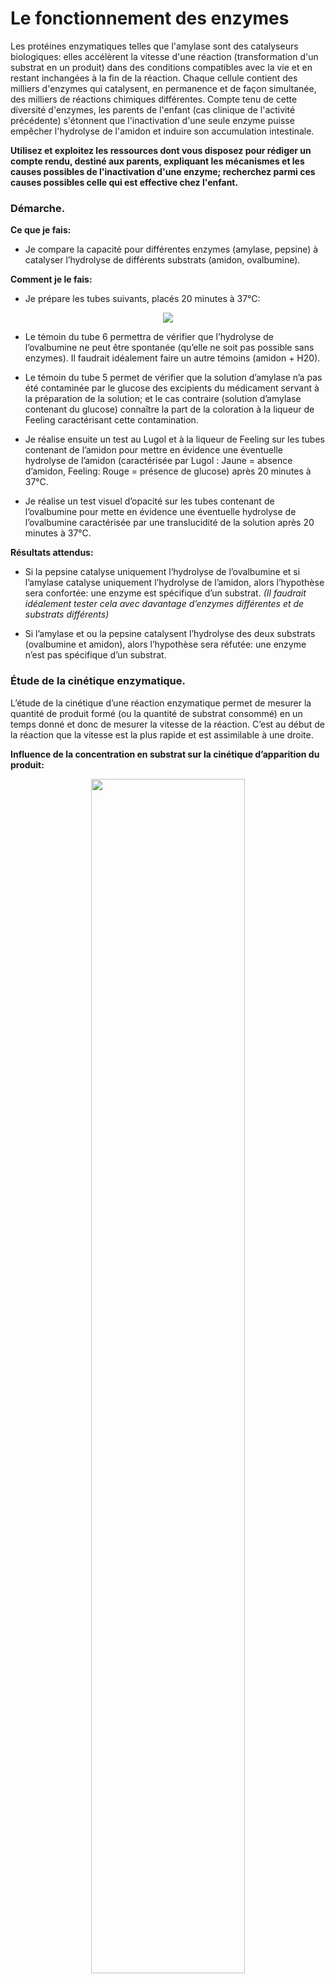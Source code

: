 # Le fonctionnement des enzymes

Les protéines enzymatiques telles que l'amylase sont des catalyseurs biologiques: elles accélèrent la vitesse d'une réaction (transformation d'un substrat en un produit) dans des conditions compatibles avec la vie et en restant inchangées à la fin de la réaction. Chaque cellule contient des milliers d'enzymes qui catalysent, en permanence et de façon simultanée, des milliers de réactions chimiques différentes. Compte tenu de cette diversité d'enzymes, les parents de l'enfant (cas clinique de l'activité précédente) s'étonnent que l'inactivation d'une seule enzyme puisse empêcher l'hydrolyse de l'amidon et induire son accumulation intestinale.

**<p>Utilisez et exploitez les ressources dont vous disposez pour rédiger un compte rendu, destiné aux parents, expliquant les mécanismes et les causes possibles de l'inactivation d'une enzyme; recherchez parmi ces causes possibles celle qui est effective chez l'enfant.</p>**


### Démarche.

**Ce que je fais:**

- Je compare la capacité pour différentes enzymes (amylase, pepsine) à catalyser l’hydrolyse de différents substrats (amidon, ovalbumine).</p>

**Comment je le fais:**

- Je prépare les tubes suivants, placés 20 minutes à 37°C:

<div align=center>

<a href="https://ipfs.io/ipfs/QmSmhBTZEeGTYJkbRdAFN9aSANF2rquJzoLkxcrwthdGFb"><img src="https://ipfs.io/ipfs/QmSmhBTZEeGTYJkbRdAFN9aSANF2rquJzoLkxcrwthdGFb"></a>

</div>

- Le témoin du tube 6 permettra de vérifier que l’hydrolyse de l’ovalbumine ne peut être spontanée (qu’elle ne soit pas possible sans  enzymes). Il faudrait idéalement faire un autre témoins (amidon + H20).

- Le témoin du tube 5 permet de vérifier que la solution d’amylase n’a pas été contaminée par le glucose des excipients du médicament servant à la préparation de la solution; et le cas contraire (solution d’amylase contenant du glucose) connaître la part de la coloration à la liqueur de Feeling caractérisant cette contamination.

- Je réalise ensuite un test au Lugol et à la liqueur de Feeling  sur les tubes contenant de l’amidon pour mettre en évidence une éventuelle hydrolyse de l’amidon (caractérisée par Lugol : Jaune = absence d’amidon, Feeling: Rouge = présence de glucose) après 20 minutes à 37°C.

- Je réalise un test visuel d’opacité sur les tubes contenant de l’ovalbumine pour mette en évidence une éventuelle hydrolyse de l’ovalbumine caractérisée par une translucidité de la solution après 20 minutes à 37°C.


**Résultats attendus:**

- Si la pepsine catalyse uniquement l’hydrolyse de l’ovalbumine et si l’amylase catalyse uniquement l’hydrolyse de l’amidon, alors l’hypothèse sera confortée: une enzyme est spécifique d’un substrat. *(Il faudrait idéalement tester cela avec davantage d’enzymes différentes et de substrats différents)*

- Si l’amylase et ou la pepsine catalysent l’hydrolyse des deux substrats (ovalbumine et amidon), alors l’hypothèse sera réfutée: une enzyme n’est pas spécifique d’un substrat.









### Étude de la cinétique enzymatique.

L’étude de la cinétique d’une réaction enzymatique permet de mesurer la quantité de produit formé (ou la quantité de substrat consommé) en un temps donné et donc de mesurer la vitesse de la réaction. C’est au début de la réaction que la vitesse est la plus rapide et est assimilable à une droite.

**Influence de la concentration en substrat sur la cinétique d’apparition du produit:**

<p align="center">
  <img src="https://ipfs.io/ipfs/QmSGUF43rCa5iBFzaa5iBsaFke9G33vGU5LxQXb8kiLprx" width=70%>
</p>

*Si on réalise successivement plusieurs cinétiques avec la même concentration initiale en enzyme, au même pH et à la même température mais avec des concentrations en substrat croissantes, on obtient le tracé ci-contre.*

*Plus la concentration en substrat est grande, plus la vitesse initiale est importante mais pour des concentrations en substrat saturantes, la vitesse initiale atteint une valeur maximale appelée vitesse initiale maximale et notée Vmax.*

*La vitesse initiale d’une réaction enzymatique est la quantité de substrats consommés (ou la quantité de produits formés) en fonction du temps. Elle correspond au coefficient directeur (pente)  mesuré e début de réaction (là ou la courbe est encore une droite)*

**Évolution de la vitesse initiale en fonction de la concentration en substrat:**

<p align="center">
  <img src="https://ipfs.io/ipfs/QmcgcUK8RYXnkHEvzbe2ZrQddG8bP4p7fwTJ4fRwGZEdgk" width=70%>
</p>

*On peut représenter la vitesse initiale de la réaction en fonction de la concentration en substrat pour une concentration en enzyme fixe.*


**On montre ainsi que la  vitesse initiale  croît  de moins  en moins  vite lorsque la concentration en substrat augmente. La vitesse de la réaction atteint une vitesse maximale à partir d’une certaine concentration en substrat. Ceci suggère que au delà  d’une  certaine  concentration  en  substrat,  toutes  les molécules  d’enzymes  sont  occupées  et  la  vitesse  ne  peut  plus  augmenter.  Il  y  aurait  donc  une  liaison temporaire entre l'enzyme et son substrat.**








### Étude de la structure 3D de l’enzyme amylase et de son intéraction avec son substrat l’amidon.


Les modèles moléculaires de la structure de l'enzyme (structure établie par la technique de la cristallographie aux rayons X) confirment notre hypothèse et font apparaître l'existence d'un [complexe enzyme / substrat](https://ipfs.io/ipfs/QmYrQQzGcgKRccLZvceW4TrLbNyFAxYBsznJdWH2XokJ8x). Le substrat (ici l’amidon en rouge) étant logé dans une cavité de l'enzyme (ici l’amylase en bleu) qualifiée de site actif.   

<div align="center">
  <a href="https://ipfs.io/ipfs/QmYrQQzGcgKRccLZvceW4TrLbNyFAxYBsznJdWH2XokJ8x"><img src="https://ipfs.io/ipfs/QmYrQQzGcgKRccLZvceW4TrLbNyFAxYBsznJdWH2XokJ8x" width=50%></a>
</div>


Les acides aminés du site actif directement en contact avec le substrat peuvent être localisés grâce à la commande "restict within" selon le rayon choisi, on identifie notamment les acides aminés suivants: Asp197, Glu233, et Asp300. [Image obtenue sur Rastop avec la commande restrict within (3.5, GLC705)](https://ipfs.io/ipfs/QmbofcBxaAXZq32hauDnqkx9hBkub2VW7fzTJ96nhjzLoN) 

<div align="center">
  <a href="https://ipfs.io/ipfs/QmbofcBxaAXZq32hauDnqkx9hBkub2VW7fzTJ96nhjzLoN"><img src="https://ipfs.io/ipfs/QmbofcBxaAXZq32hauDnqkx9hBkub2VW7fzTJ96nhjzLoN" width=90%></a>
</div>

**La spécificité de l'enzyme pour son substrat s'explique donc par la formation d'un complexe enzyme substrat qui repose sur une interaction physique spécifique impliquant une complémentarité de forme entre le substrat et le site actif de l'enzyme.**







### Étude des facteurs externes influençant l’activité enzymatique.

**Cinétique de la catalyse de l'hydrolyse de l'amidon par l'amylase en fonction du pH et de la température:**

<div align="center">
  <a href="https://ipfs.io/ipfs/QmY1QpXeBmBqPTG6CT9ZK4VzzU6K5KKTpiPyUbLc9JWUwA"><img src="https://ipfs.io/ipfs/QmY1QpXeBmBqPTG6CT9ZK4VzzU6K5KKTpiPyUbLc9JWUwA" width=90%></a>
</div>

On observe qu'il existe une température optimale (ou une gamme de températures optimales), ici autour de 40°C pour laquelle l'activité de l'amylase est maximale. Plus on s'écarte de cette température optimale, plus l'activité de l'enzyme diminue jusqu'à devenir nulle. On montre de la même façon qu'il existe un pH optimal (6-7) pour lequel l'activité de l'amylase est maximale.

L'activité d'une enzyme dépend de sa structure 3D et en particulier de la structure 3D de son site actif. La structure 3D de l'enzyme dépend des interactions entre les acides aminés qui la constituent, et donc de la séquence péptidique ou structure primaire. Les interactions entre les acides aminés dépendent aussi des conditions du milieu. Ainsi un pH ou une température "non optimale" modifie la structure 3D de l'enzyme qui ne pouvant plus se complexer au substrat, devient inactive. 


### Recherche des causes possibles de l’inactivation enzymatique chez l’enfant malade.

Différentes hypothèses sont envisageables:

- problème de pH
- problème de température
- mutation du gène codant l’enzyme induisant une modification de la séquence peptidique et de la structure 3D de l’enzyme (et notamment de son site actif)



<p align=center><strong>Données relatives à l’enfant malade:</strong></p>

<div align=center>

<table>
<tr><th>Température</th><th>pH intestinal</th><th>Séquence amylase</th><th>Modèle moléculaire amylase</th></tr>
<tr><td align=center>37°C</td><td align=center>6,3</td><td>Fichier Anagene: amylasep.edi</td><td>Fichier Rastop: amylase_pancreatique_enfant.pdb</td></tr>
</table>
</div>

**Étude des données cliniques de l’enfant:**

Les données cliniques montrent que la température et le pH intestinal de l'enfant correspondent aux gammes de températures et de pH optimales de l'amylase. L'inactivation de l'amylase chez l'enfant ne peut donc pas être due aux conditions de pH ou de température.

**Étude des données moléculaires de l’enfant:**

La comparaison de la séquence péptidique de l'amylase de l'enfant par rapport à l'amylase d'un témoin met en évidence une modification de la structure primaire de l'amylase de l'enfant: l'Asp197 est remplacée par une Ala197. C'est la conséquence d'une mutation touchant le gène codant l'amylase chez l'enfant.

La localisation de l'Asp197 sur rastop amylase_amidon montre que cet acide aminé joue un rôle important puisque sur l'enzyme active, il appartient au site actif et se trouve lié au substrat (l'amidon) . *L’Asp197 avait déjà été identifié comme appartenant au site actif de l’amylase précédemment*

<div align="center">
  <a href="https://ipfs.io/ipfs/QmYMbpfULsYDZtPruqq5ubguG9Sz97rjPuGXazes17wRa3"><img src="https://ipfs.io/ipfs/QmYMbpfULsYDZtPruqq5ubguG9Sz97rjPuGXazes17wRa3" width=90%></a>
</div>

(L'Asp197 est ici représenté en mauve)


La mutation Asp197 --> Ala197 modifie la structure 3D de l'enzyme et en particulier de son site actif (image ci dessous) 

<div align="center">
  <a href="https://ipfs.io/ipfs/QmWLpk36eUkyAG4sSd4gkAfMKknrNMnQmYxrxiJEKcSGsJ"><img src="https://ipfs.io/ipfs/QmWLpk36eUkyAG4sSd4gkAfMKknrNMnQmYxrxiJEKcSGsJ" width=90%></a>
</div>

*Les acides aminés du site actif sont représentés en bleu*
- *A gauche: amylase pancréatique enfant*
- *A droite: amylase "normale"* 

Le site actif de l'amylase est modifié chez l'enfant ce qui perturbe la formation du complexe enzyme substrat; l'amylase est donc inactivée du fait de la mutation qui affecte l'enfant.




### Conclusion.

**Les enzymes sont spécifiques de leur substrat. Ainsi seule l'amylase peut catalyser l'hydrolyse de l'amidon (son substrat). Cette spécificité s'explique par la formation d'un complexe enzyme substrat reposant sur une complémentarité de forme entre le substrat et le site actif de l'enzyme dans lequel il se loge. La formation du complexe enzyme substrat conditionne le déroulement de la catalyse et donc l'activité de l'enzyme. Chez l'enfant, la modification de la structure primaire de l'amylase (conséquence d'une mutation du gène) induit une modification de la structure 3D de l'amylase et en particulier de son site actif. La formation du complexe amylase - amidon étant ainsi perturbée, l'amylase de l'enfant est inactive.**

